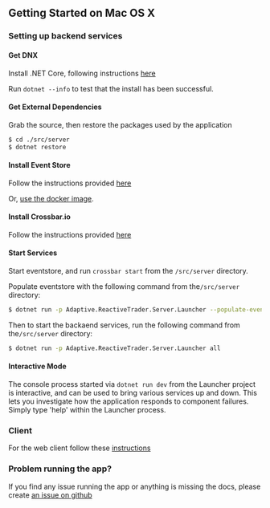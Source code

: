 ## Getting Started on Mac OS X

### Setting up backend services

#### Get DNX

Install .NET Core, following instructions [here](https://www.microsoft.com/net)

Run `dotnet --info` to test that the install has been successful.


#### Get External Dependencies 

Grab the source, then restore the packages used by the application

```bash
$ cd ./src/server
$ dotnet restore
```


#### Install Event Store

Follow the instructions provided [here](https://eventstore.org/downloads/)

Or, [use the docker image](https://hub.docker.com/r/eventstore/eventstore/).


#### Install Crossbar.io

Follow the instructions provided [here](http://crossbar.io/docs/Installation-on-Mac-OS-X/)


#### Start Services

Start eventstore, and run `crossbar start` from the `/src/server` directory.

Populate eventstore with the following command from the`/src/server` directory:

```bash
$ dotnet run -p Adaptive.ReactiveTrader.Server.Launcher --populate-eventstore
```
Then to start the backaend services, run the following command from the`/src/server` directory: 

```bash
$ dotnet run -p Adaptive.ReactiveTrader.Server.Launcher all
```


#### Interactive Mode

The console process started via `dotnet run dev` from the Launcher project is interactive, and can be used to bring various services up and down. This lets you investigate how the application responds to component failures. Simply type 'help' within the Launcher process.


### Client

For the web client follow these [instructions](../client.md)


### Problem running the app?

If you find any issue running the app or anything is missing the docs, please create [an issue on github](https://github.com/AdaptiveConsulting/ReactiveTraderCloud/issues)

